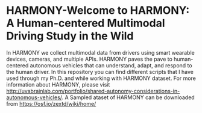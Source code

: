 # HARMONY-Welcome to HARMONY: A Human-centered Multimodal Driving Study in the Wild

In HARMONY we collect multimodal data from drivers using smart wearable devices, cameras, and multiple APIs. HARMONY paves the pave to human-centered autonomous vehicles that can understand, adapt, and respond to the human driver. In this repository you can find different scripts that I have used through my Ph.D. and while working with HARMONY dataset. For more information about HARMONY, please visit http://uvabrainlab.com/portfolio/shared-autonomy-considerations-in-autonomous-vehicles/. A Sampled ataset of HARMONY can be downloaded from https://osf.io/zextd/wiki/home/
